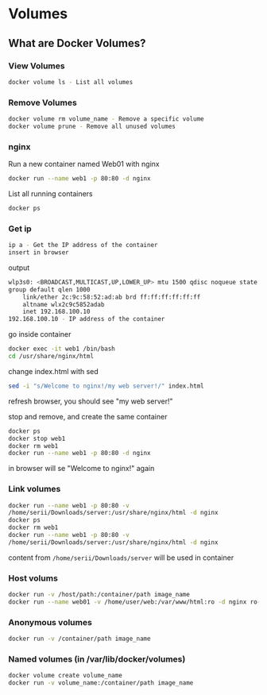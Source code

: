 # Volumes

## What are Docker Volumes?

### View Volumes

```bash
docker volume ls - List all volumes
```

### Remove Volumes

```bash
docker volume rm volume_name - Remove a specific volume
docker volume prune - Remove all unused volumes
```

### nginx

Run a new container named Web01 with nginx

```bash
docker run --name web1 -p 80:80 -d nginx
```

List all running containers

```bash
docker ps
```

### Get ip

```bash
ip a - Get the IP address of the container
insert in browser
```

output

```bash
wlp3s0: <BROADCAST,MULTICAST,UP,LOWER_UP> mtu 1500 qdisc noqueue state UP
group default qlen 1000
    link/ether 2c:9c:58:52:ad:ab brd ff:ff:ff:ff:ff:ff
    altname wlx2c9c5852adab
    inet 192.168.100.10
192.168.100.10 - IP address of the container
```

go inside container

```bash
docker exec -it web1 /bin/bash
cd /usr/share/nginx/html
```

change index.html with sed

```bash
sed -i "s/Welcome to nginx!/my web server!/" index.html
```

refresh browser, you should see "my web server!"

stop and remove, and create the same container

```bash
docker ps
docker stop web1
docker rm web1
docker run --name web1 -p 80:80 -d nginx
```

in browser will se "Welcome to nginx!" again

### Link volumes

```bash
docker run --name web1 -p 80:80 -v
/home/serii/Downloads/server:/usr/share/nginx/html -d nginx
docker ps
docker rm web1
docker run --name web1 -p 80:80 -v
/home/serii/Downloads/server:/usr/share/nginx/html -d nginx
```

content from `/home/serii/Downloads/server` will be used in container

### Host volums

```bash
docker run -v /host/path:/container/path image_name
docker run --name web01 -v /home/user/web:/var/www/html:ro -d nginx ro-readonly
```

### Anonymous volumes

```bash
docker run -v /container/path image_name
```

### Named volumes (in /var/lib/docker/volumes)

```bash
docker volume create volume_name
docker run -v volume_name:/container/path image_name
```
